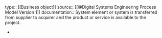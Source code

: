 type:: [[Business object]]
source:: [[@Digital Systems Engineering Process Model Version 1]]
documentation:: System element or system is transferred from supplier to acquirer and the product or service is available to the project.

-